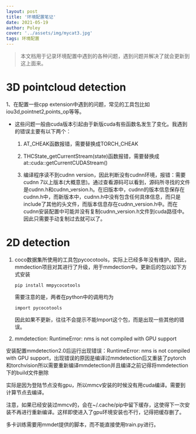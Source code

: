 ```yaml
---
layout: post
title: '环境配置笔记'
date: 2021-05-19
author: Poley
cover: '../assets/img/mycat3.jpg'
tags: 环境配置
---
```


> 本文档用于记录环境配置中遇到的各种问题，遇到问题并解决了就会更新到这上面来。

# 3D pointcloud detection

1、在配置一些cpp extension中遇到的问题，常见的工具包比如 iou3d,pointnet2,points_op等等。

  - 这些问题一般由cuda版本引起由于新版cuda有些函数名发生了变化。我遇到的错误主要有以下两个：

     1. AT_CHEAK函数报错，需要替换成TORCH_CHEAK

     2. THCState_getCurrentStream(state)函数报错，需要替换成at::cuda::getCurrentCUDAStream()
     3. 编译程序读不到cudnn version，因此判断没有cudnn环境，报错：需要cudnn 7以上版本(大概意思)。通过查看源码可以看到，源码所寻找的文件是cudnn.h和cudnn_version.h。在旧版本中，cudnn的版本信息保存在cudnn.h中，而新版本中，cudnn.h中没有包含任何具体信息，而只是include了其他的头文件，而版本信息存在cudnn_version.h中。而在cudnn安装配置中可能并没有复制cudnn_version.h文件到cuda路径中。因此只需要手动复制过去就可以了。 

# 2D detection

1. coco数据集所使用的工具包pycocotools，实际上已经多年没有维护。因此，mmdection项目对其进行了升级，用于mmdection中。更新后的包以如下方式安装
   ```
   pip install mmpycocotools
   ```
    需要注意的是，两者在python中的调用均为
    ```
    import pycocotools
    ```
    因此如果不更新，往往不会提示不能Import这个包，而是出现一些其他的错误。

2. mmdetection: RuntimeError: nms is not compiled with GPU support

安装配置mmdetection2.0后运行出现错误：RuntimeError: nms is not compiled with GPU support，出现错误的原因是编译过mmdetection后又重装了pytorch和torchvision所以需要重新编译mmdetection并且编译之前记得将mmdetection下的build文件删除

实际是因为登陆节点没有gpu，所以mmcv安装的时候没有用cuda编译。需要到计算节点去编译。

注意，如果已经安装过mmcv的，会在~/.cache/pip中留下缓存，这使得下一次安装不再进行重新编译。这样即使进入了gpu环境安装也不行，记得把缓存删了。

多卡训练需要用mmdet提供的脚本，而不能直接使用train.py进行。